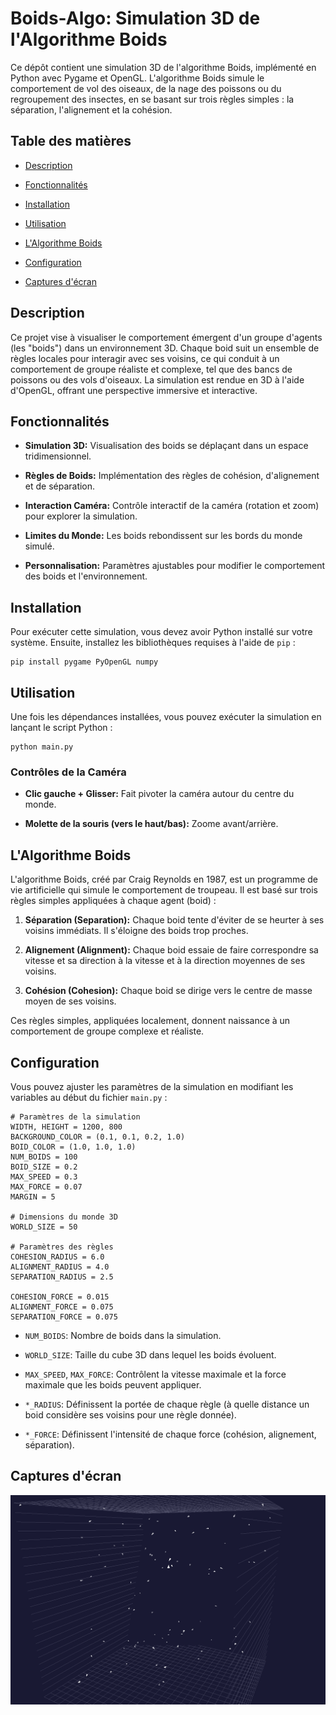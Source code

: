 # Boids-Algo: Simulation 3D de l'Algorithme Boids

Ce dépôt contient une simulation 3D de l'algorithme Boids, implémenté en Python avec Pygame et OpenGL. L'algorithme Boids simule le comportement de vol des oiseaux, de la nage des poissons ou du regroupement des insectes, en se basant sur trois règles simples : la séparation, l'alignement et la cohésion.

## Table des matières

  * [Description](https://www.google.com/search?q=%23description)

  * [Fonctionnalités](https://www.google.com/search?q=%23fonctionnalit%C3%A9s)

  * [Installation](https://www.google.com/search?q=%23installation)

  * [Utilisation](https://www.google.com/search?q=%23utilisation)

  * [L'Algorithme Boids](https://www.google.com/search?q=%23lalgorithme-boids)

  * [Configuration](https://www.google.com/search?q=%23configuration)

  * [Captures d'écran](https://www.google.com/search?q=%23captures-d%C3%A9cran)

## Description

Ce projet vise à visualiser le comportement émergent d'un groupe d'agents (les "boids") dans un environnement 3D. Chaque boid suit un ensemble de règles locales pour interagir avec ses voisins, ce qui conduit à un comportement de groupe réaliste et complexe, tel que des bancs de poissons ou des vols d'oiseaux. La simulation est rendue en 3D à l'aide d'OpenGL, offrant une perspective immersive et interactive.

## Fonctionnalités

  * **Simulation 3D:** Visualisation des boids se déplaçant dans un espace tridimensionnel.

  * **Règles de Boids:** Implémentation des règles de cohésion, d'alignement et de séparation.

  * **Interaction Caméra:** Contrôle interactif de la caméra (rotation et zoom) pour explorer la simulation.

  * **Limites du Monde:** Les boids rebondissent sur les bords du monde simulé.

  * **Personnalisation:** Paramètres ajustables pour modifier le comportement des boids et l'environnement.

## Installation

Pour exécuter cette simulation, vous devez avoir Python installé sur votre système. Ensuite, installez les bibliothèques requises à l'aide de `pip` :

```
pip install pygame PyOpenGL numpy

```

## Utilisation

Une fois les dépendances installées, vous pouvez exécuter la simulation en lançant le script Python :

```
python main.py

```

### Contrôles de la Caméra

  * **Clic gauche + Glisser:** Fait pivoter la caméra autour du centre du monde.

  * **Molette de la souris (vers le haut/bas):** Zoome avant/arrière.

## L'Algorithme Boids

L'algorithme Boids, créé par Craig Reynolds en 1987, est un programme de vie artificielle qui simule le comportement de troupeau. Il est basé sur trois règles simples appliquées à chaque agent (boid) :

1.  **Séparation (Separation):** Chaque boid tente d'éviter de se heurter à ses voisins immédiats. Il s'éloigne des boids trop proches.

2.  **Alignement (Alignment):** Chaque boid essaie de faire correspondre sa vitesse et sa direction à la vitesse et à la direction moyennes de ses voisins.

3.  **Cohésion (Cohesion):** Chaque boid se dirige vers le centre de masse moyen de ses voisins.

Ces règles simples, appliquées localement, donnent naissance à un comportement de groupe complexe et réaliste.

## Configuration

Vous pouvez ajuster les paramètres de la simulation en modifiant les variables au début du fichier `main.py` :

```
# Paramètres de la simulation
WIDTH, HEIGHT = 1200, 800
BACKGROUND_COLOR = (0.1, 0.1, 0.2, 1.0)
BOID_COLOR = (1.0, 1.0, 1.0)
NUM_BOIDS = 100
BOID_SIZE = 0.2
MAX_SPEED = 0.3
MAX_FORCE = 0.07
MARGIN = 5

# Dimensions du monde 3D
WORLD_SIZE = 50

# Paramètres des règles
COHESION_RADIUS = 6.0
ALIGNMENT_RADIUS = 4.0
SEPARATION_RADIUS = 2.5

COHESION_FORCE = 0.015
ALIGNMENT_FORCE = 0.075
SEPARATION_FORCE = 0.075

```

  * `NUM_BOIDS`: Nombre de boids dans la simulation.

  * `WORLD_SIZE`: Taille du cube 3D dans lequel les boids évoluent.

  * `MAX_SPEED`, `MAX_FORCE`: Contrôlent la vitesse maximale et la force maximale que les boids peuvent appliquer.

  * `*_RADIUS`: Définissent la portée de chaque règle (à quelle distance un boid considère ses voisins pour une règle donnée).

  * `*_FORCE`: Définissent l'intensité de chaque force (cohésion, alignement, séparation).

## Captures d'écran

![Simulation Boids 3D](boids_simulation.gif)
